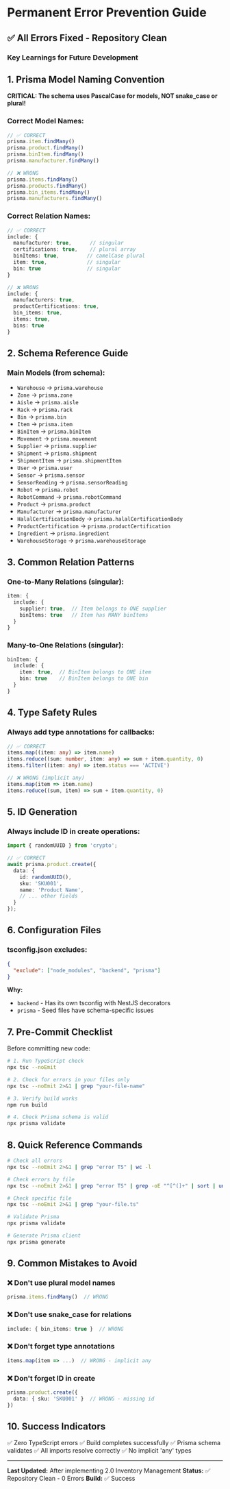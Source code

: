 # Permanent Error Prevention Guide

## ✅ All Errors Fixed - Repository Clean

### Key Learnings for Future Development

## 1. Prisma Model Naming Convention

**CRITICAL: The schema uses PascalCase for models, NOT snake_case or plural!**

### Correct Model Names:
```typescript
// ✅ CORRECT
prisma.item.findMany()
prisma.product.findMany()
prisma.binItem.findMany()
prisma.manufacturer.findMany()

// ❌ WRONG
prisma.items.findMany()
prisma.products.findMany()
prisma.bin_items.findMany()
prisma.manufacturers.findMany()
```

### Correct Relation Names:
```typescript
// ✅ CORRECT
include: {
  manufacturer: true,      // singular
  certifications: true,    // plural array
  binItems: true,         // camelCase plural
  item: true,             // singular
  bin: true               // singular
}

// ❌ WRONG
include: {
  manufacturers: true,
  productCertifications: true,
  bin_items: true,
  items: true,
  bins: true
}
```

## 2. Schema Reference Guide

### Main Models (from schema):
- `Warehouse` → `prisma.warehouse`
- `Zone` → `prisma.zone`
- `Aisle` → `prisma.aisle`
- `Rack` → `prisma.rack`
- `Bin` → `prisma.bin`
- `Item` → `prisma.item`
- `BinItem` → `prisma.binItem`
- `Movement` → `prisma.movement`
- `Supplier` → `prisma.supplier`
- `Shipment` → `prisma.shipment`
- `ShipmentItem` → `prisma.shipmentItem`
- `User` → `prisma.user`
- `Sensor` → `prisma.sensor`
- `SensorReading` → `prisma.sensorReading`
- `Robot` → `prisma.robot`
- `RobotCommand` → `prisma.robotCommand`
- `Product` → `prisma.product`
- `Manufacturer` → `prisma.manufacturer`
- `HalalCertificationBody` → `prisma.halalCertificationBody`
- `ProductCertification` → `prisma.productCertification`
- `Ingredient` → `prisma.ingredient`
- `WarehouseStorage` → `prisma.warehouseStorage`

## 3. Common Relation Patterns

### One-to-Many Relations (singular):
```typescript
item: {
  include: {
    supplier: true,  // Item belongs to ONE supplier
    binItems: true   // Item has MANY binItems
  }
}
```

### Many-to-One Relations (singular):
```typescript
binItem: {
  include: {
    item: true,  // BinItem belongs to ONE item
    bin: true    // BinItem belongs to ONE bin
  }
}
```

## 4. Type Safety Rules

### Always add type annotations for callbacks:
```typescript
// ✅ CORRECT
items.map((item: any) => item.name)
items.reduce((sum: number, item: any) => sum + item.quantity, 0)
items.filter((item: any) => item.status === 'ACTIVE')

// ❌ WRONG (implicit any)
items.map(item => item.name)
items.reduce((sum, item) => sum + item.quantity, 0)
```

## 5. ID Generation

### Always include ID in create operations:
```typescript
import { randomUUID } from 'crypto';

// ✅ CORRECT
await prisma.product.create({
  data: {
    id: randomUUID(),
    sku: 'SKU001',
    name: 'Product Name',
    // ... other fields
  }
});
```

## 6. Configuration Files

### tsconfig.json excludes:
```json
{
  "exclude": ["node_modules", "backend", "prisma"]
}
```

**Why:**
- `backend` - Has its own tsconfig with NestJS decorators
- `prisma` - Seed files have schema-specific issues

## 7. Pre-Commit Checklist

Before committing new code:

```bash
# 1. Run TypeScript check
npx tsc --noEmit

# 2. Check for errors in your files only
npx tsc --noEmit 2>&1 | grep "your-file-name"

# 3. Verify build works
npm run build

# 4. Check Prisma schema is valid
npx prisma validate
```

## 8. Quick Reference Commands

```bash
# Check all errors
npx tsc --noEmit 2>&1 | grep "error TS" | wc -l

# Check errors by file
npx tsc --noEmit 2>&1 | grep "error TS" | grep -oE "^[^(]+" | sort | uniq -c

# Check specific file
npx tsc --noEmit 2>&1 | grep "your-file.ts"

# Validate Prisma
npx prisma validate

# Generate Prisma client
npx prisma generate
```

## 9. Common Mistakes to Avoid

### ❌ Don't use plural model names
```typescript
prisma.items.findMany()  // WRONG
```

### ❌ Don't use snake_case for relations
```typescript
include: { bin_items: true }  // WRONG
```

### ❌ Don't forget type annotations
```typescript
items.map(item => ...)  // WRONG - implicit any
```

### ❌ Don't forget ID in create
```typescript
prisma.product.create({
  data: { sku: 'SKU001' }  // WRONG - missing id
})
```

## 10. Success Indicators

✅ Zero TypeScript errors
✅ Build completes successfully
✅ Prisma schema validates
✅ All imports resolve correctly
✅ No implicit 'any' types

---

**Last Updated:** After implementing 2.0 Inventory Management
**Status:** ✅ Repository Clean - 0 Errors
**Build:** ✅ Success
